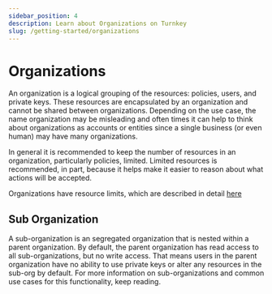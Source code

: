 ```yaml
---
sidebar_position: 4
description: Learn about Organizations on Turnkey
slug: /getting-started/organizations  
---
```

# Organizations

An organization is a logical grouping of the resources: policies, users, and private keys.  These resources are encapsulated by an organization and cannot be shared between organizations. Depending on the use case, the name organization may be misleading and often times it can help to think about organizations as accounts or entities since a single business (or even human) may have many organizations.

In general it is recommended to keep the number of resources in an organization, particularly policies, limited. Limited resources is recommended, in part, because it helps make it easier to reason about what actions will be accepted.

Organizations have resource limits, which are described in detail [here](/faq)

## Sub Organization

A sub-organization is an segregated organization that is nested within a parent organization. By default, the parent organization has read access to all sub-organizations, but no write access. That means users in the parent organization have no ability to use private keys or alter any resources in the sub-org by default. For more information on sub-organizations and common use cases for this functionality, keep reading.  

